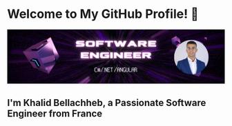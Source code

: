 # Welcome to My GitHub Profile! 👋

![Software Engineer Banner](./images/profile%20github.png) 

## I'm Khalid Bellachheb, a Passionate Software Engineer from France


